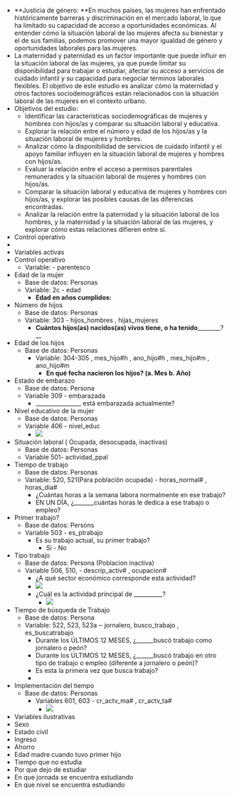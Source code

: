 - **Justicia de género:  **En muchos países, las mujeres han enfrentado históricamente barreras y discriminación en el mercado laboral, lo que ha limitado su capacidad de acceso a oportunidades económicas. Al entender cómo la situación laboral de las mujeres afecta su bienestar y el de sus familias, podemos promover una mayor igualdad de género y oportunidades laborales para las mujeres.      
- La maternidad y paternidad es un factor importante que puede influir en la situación laboral de las mujeres, ya que puede limitar su disponibilidad para trabajar o estudiar, afectar su acceso a servicios de cuidado infantil y su capacidad para negociar términos laborales flexibles. El objetivo de este estudio es analizar cómo la maternidad y otros factores sociodemográficos están relacionados con la situación laboral de las mujeres en el contexto urbano.
- Objetivos del estudio:
    - Identificar las características sociodemográficas de mujeres y hombres con hijos/as y comparar su situación laboral y educativa.
    - Explorar la relación entre el número y edad de los hijos/as y la situación laboral de mujeres y hombres.
    - Analizar cómo la disponibilidad de servicios de cuidado infantil y el apoyo familiar influyen en la situación laboral de mujeres y hombres con hijos/as.
    - Evaluar la relación entre el acceso a permisos parentales remunerados y la situación laboral de mujeres y hombres con hijos/as.
    - Comparar la situación laboral y educativa de mujeres y hombres con hijos/as, y explorar las posibles causas de las diferencias encontradas.
    - Analizar la relación entre la paternidad y la situación laboral de los hombres, y la maternidad y la situación laboral de las mujeres, y explorar cómo estas relaciones difieren entre sí.
- Control operativo
- 
- Variables activas
- Control operativo
    - Variable:  -  parentesco  
- Edad de la mujer
    - Base de datos:     Personas
    - Variable:       2c  -  edad
        -  __Edad en años cumplidos:__ 
- Número de hijos
    - Base de datos:       Personas
    - Variable:    303 -   hijos_hombres ,   hijas_mujeres  
        -  __Cuántos hijos(as) nacidos(as) vivos tiene, o ha tenido__________?__ 
- Edad de los hijos
    - Base de datos:       Personas
        - Variable:    304-305 ,   mes_hijo#h ,   ano_hijo#h ,   mes_hijo#m ,   ano_hijo#m  
            -  __En qué fecha nacieron los hijos? (a. Mes b. Año)__ 
- Estado de embarazo
    - Base de datos:    Persona
    - Variable 309 -   embarazada
        -  ________________ está embarazada actualmente?
- Nivel educativo de la mujer
    - Base de datos:    Personas
    - Variable 406 -  nivel_educ  
        - ![](https://remnote-user-data.s3.amazonaws.com/R_MtJSkHi2h6ZVMcUwMn7gwhjZidUWN6EH1s2IyD4NlmS18DBP795sTNxIjKewOQmMwpmJoUdIkdRwdcvpEPQ4PX72iVbKhaLc7d-hTQD7egwuQ1m-TkAri5c6zxliX7.png) 
- Situación laboral (  Ocupada, desocupada, inactivas)
    - Base de datos: Personas 
    - Variable 501- actividad_ppal
- Tiempo de trabajo
    - Base de datos:    Personas
    - Variable:          520, 521(Para población ocupada) -     horas_normal#    ,   horas_dia#  
        - ¿Cuántas horas a la semana labora normalmente en ese trabajo?    
        - EN UN DÍA, ¿_______cuántas horas le dedica a ese  trabajo o empleo?  
- Primer trabajo?
    - Base de datos: Persons
    - Variable 503 -    es_ptrabajo  
        - Es su trabajo actual, su primer trabajo?  
            - Si - No
- Tipo trabajo
    - Base de datos: Persona (Poblacion inactiva)
    - Variable 506,  510, -   descrip_activ#  ,   ocupacion#  
        - ¿A qué sector económico corresponde esta actividad?  
        - ![](https://remnote-user-data.s3.amazonaws.com/QIZnpUOSbGislfOd0ENt-lS6F6B5-7Vm8F5XT_n4554O_XH7rYiSQdSmoyi5PrRxUtU8egmFnP_yB3a_UVcYZYSaCwnouARCTHruYsvKM8amYuCVMMr7Zec0i2Hgb4CU.png) 
        - ¿Cuál es la actividad principal de __________?
            - ![](https://remnote-user-data.s3.amazonaws.com/d6ToWSFJj8RXATOjtjITPBahxsq2e24yjhvTX63ts2BNdklYlCb535tIvrVLi9hVMPlJrWpHmYNzl-4UKNxemiiC36d5EMJqSfhIir8Dw8zIiELZaugOj0VQmVkwhvvL.png) 
- Tiempo de búsqueda de Trabajo
    - Base de datos:    Persona
    - Variable: 522, 523, 523a ‒      jornalero,     busco_trabajo ,   es_buscatrabajo  
        - Durante los ÚLTIMOS 12 MESES, ¿______buscó trabajo como jornalero o peón?  
        - Durante los ÚLTIMOS 12 MESES, ¿______buscó trabajo en otro tipo de trabajo o  empleo (diferente a jornalero o peón)?  
        - Es esta la primera vez que busca trabajo?   
        - 
- Implementación del tiempo
    - Base de datos: Personas
        - Variables 601, 603 -   cr_actv_ma#  ,   cr_actv_ta#  
            - ![](https://remnote-user-data.s3.amazonaws.com/10xfnf04MPQJtDRjCKQN-3WP1DMzTfHiBiIpnu3c46oKcxdbWZq9DU2lPRrqniC2yGhUFyRG7wAY812xuk10ah7ZdystnAcch9MPN3fdGMtjN0JISDdQ-S7wpuRfoPns.png) 
- Variables ilustrativas
- Sexo
- Estado civil
- Ingreso
- Ahorro
- Edad madre cuando tuvo primer hijo
- Tiempo que no estudia
- Por que dejo de estudiar
- En que jornada se encuentra estudiando
- En que nivel se encuentra estudiando
